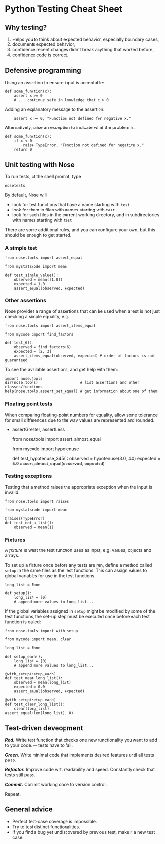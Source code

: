Python Testing Cheat Sheet
==========================

Why testing?
------------

1. Helps you to think about expected behavior, especially boundary cases,
2. documents expected behavior,
3. confidence recent changes didn't break anything that worked before,
4. confidence code is correct.


Defensive programming
---------------------

Using an assertion to ensure input is acceptable:

    def some_function(x):
        assert x >= 0
        # ... continue safe in knowledge that x > 0

Adding an explanatory message to the assertion:

        assert x >= 0, "Function not defined for negative x."

Alternatively, raise an exception to indicate what the problem is:

    def some_function(x):
        if x < 0:
            raise TypeError, "Function not defined for negative x."
        return 0


Unit testing with Nose
----------------------

To run tests, at the shell prompt, type

    nosetests

By default, Nose will

* look for test functions that have a name starting with `test`
* look for them in files with names starting with `test`
* look for such files in the current working directory, and in subdirectories with names starting with `test`

There are some additional rules, and you can configure your own, but this should be enough to get started.

### A simple test

    from nose.tools import assert_equal

    from mystatscode import mean

    def test_single_value():
        observed = mean([1.0])
        expected = 1.0
        assert_equal(observed, expected)

### Other assertions

Nose provides a range of assertions that can be used when a test is not just checking a simple equality, e.g.

    from nose.tools import assert_items_equal

    from mycode import find_factors

    def test_6():
        observed = find_factors(6)
        expected = [2, 3]
        assert_items_equal(observed, expected) # order of factors is not guaranteed

To see the available assertions, and get help with them:

    import nose.tools
    dir(nose.tools)                   # list assertions and other classes/functions
    help(nose.tools.assert_set_equal) # get information about one of them

### Floating point tests

When comparing floating-point numbers for equality, allow some tolerance for small differences due to
the way values are represented and rounded.
* assertGreater, assertLess

    from nose.tools import assert_almost_equal

    from mycode import hypotenuse

    def test_hypotenuse_345():
        observed = hypotenuse(3.0, 4.0)
        expected = 5.0
        assert_almost_equal(observed, expected)

### Testing exceptions

Testing that a method raises the appropriate exception when the input is invalid:

    from nose.tools import raises

    from mystatscode import mean

    @raises(TypeError)
    def test_not_a_list():
        observed = mean(1)

### Fixtures

A *fixture* is what the test function uses as input, e.g. values, objects and arrays.

To set up a fixture once before any tests are run, define a method called `setup` in the same files
as the test functions. This can assign values to global variables for use in the test functions.

    long_list = None

    def setup():
        long_list = [0]
        # append more values to long_list...

If the global variables assigned in `setup` might be modified by some of the test functions, the set-up
step must be executed once before each test function is called:

    from nose.tools import with_setup

    from mycode import mean, clear

    long_list = None

    def setup_each():
        long_list = [0]
        # append more values to long_list...

    @with_setup(setup_each)
    def test_mean_long_list():
        observed = mean(long_list)
        expected = 0.0
        assert_equal(observed, expected)

    @with_setup(setup_each)
    def test_clear_long_list():
        clear(long_list)
	assert_equal(len(long_list), 0)



Test-driven deveopment
----------------------

***Red.*** Write test function that checks one new functionality you want to add to your code. -- tests have to fail.

***Green.*** Write minimal code that implements desired features until all tests pass.

***Refactor.*** Improve code wrt. readability and speed. Constantly check that tests still pass.

***Commit.*** Commit working code to version control.

Repeat.


General advice
--------------

* Perfect test-case coverage is impossible.
* Try to test distinct functionalities.
* If you find a bug yet undiscovered by previous test, make it a new test case.



